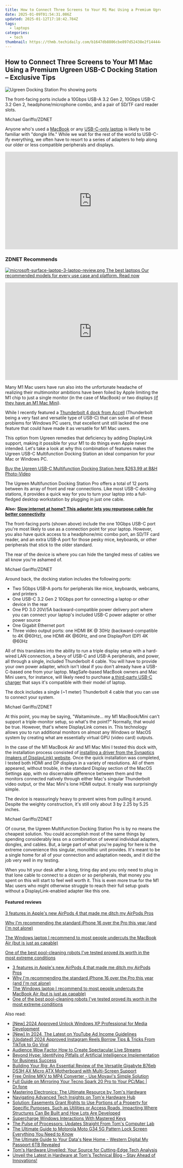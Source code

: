 ```yaml
---
title: How to Connect Three Screens to Your M1 Mac Using a Premium Ugreen USB-C Docking Station – Exclusive Tips
date: 2025-01-09T01:54:31.086Z
updated: 2025-01-12T17:18:42.784Z
tags:
  - laptops
categories:
  - tech
thumbnail: https://thmb.techidaily.com/b1647db8806cbe897d52438e2f14444426f8ed4b6e8803f065c62fd751a91e70.jpg
---
```


## How to Connect Three Screens to Your M1 Mac Using a Premium Ugreen USB-C Docking Station – Exclusive Tips

![Ugreen Docking Station Pro showing ports](https://www.zdnet.com/a/img/resize/b03a7f66db6e323b6c053e6077945ab906957de5/2022/09/26/9fe65702-08ec-4f1d-b4d8-d9151b895083/ugreen-tb4-dock-front-ports.jpg?auto=webp&width=1280)

The front-facing ports include a 10Gbps USB-A 3.2 Gen 2, 10Gbps USB-C 3.2 Gen 2, headphone/microphone combo, and a pair of SD/TF card reader slots.

Michael Gariffo/ZDNET

Anyone who's used a [MacBook](https://apple.sjv.io/c/159047/435031/7613?&sharedId=zdnet&u=https%3A%2F%2Fwww.apple.com%2Fmacbook-pro%2F&subId1=zd-%5F%5FCOM%5FCLICK%5FID%5F%5F-dtp) or any [USB-C-only laptop](https://shop-links.co/link/?exclusive=1&publisher_slug=itechdaily19598&url=https%3A%2F%2Fwww.anrdoezrs.net%2Flinks%2F9041660%2Ftype%2Fdlg%2Fsid%2Fzd-%255F%255FCOM%255FCLICK%255FID%255F%255F-dtp%2Fhttps%3A%2F%2Fwww.dell.com%2Fen-us%2Fshop%2Fdell-laptops%2Fxps-15-laptop%2Fspd%2Fxps-15-9520-laptop) is likely to be familiar with "dongle life." While we wait for the rest of the world to USB-C-ify everything, we often have to resort to a series of adapters to help along our older or less compatible peripherals and displays. 

<!-- affiliate ads begin -->
<iframe width="560" height="315" src="https://www.youtube.com/embed/LaWcXdTn5SE?si=QbxEkX-4a17J5RVs" title="YouTube video player" frameborder="0" allow="accelerometer; autoplay; clipboard-write; encrypted-media; gyroscope; picture-in-picture; web-share" referrerpolicy="strict-origin-when-cross-origin" allowfullscreen></iframe>
<!-- affiliate ads end -->

### **ZDNET** Recommends

[![microsoft-surface-laptop-3-laptop-review.png](https://www.zdnet.com/a/img/resize/e0f6d314e4806309add28003f30e4e0ed93682c4/2021/02/04/27735ebc-dd78-4651-afc4-160fa0c6a355/microsoft-surface-laptop-3-laptop-review.png?auto=webp&fit=crop&frame=1&height=238.5&width=459) The best laptops Our recommended models for every use case and platform.  Read now](https://www.zdnet.com/article/best-laptop/)

<!-- affiliate ads begin -->
<iframe width="560" height="315" src="https://www.youtube.com/embed/BmegThMdrJE?si=rILo1FJb9DgnPljV" title="YouTube video player" frameborder="0" allow="accelerometer; autoplay; clipboard-write; encrypted-media; gyroscope; picture-in-picture; web-share" referrerpolicy="strict-origin-when-cross-origin" allowfullscreen></iframe>
<!-- affiliate ads end -->

Many M1 Mac users have run also into the unfortunate headache of realizing their multimonitor ambitions have been foiled by Apple limiting the M1 chip to just a single monitor (in the case of MacBook) or two displays [(if they have an M1 Mac Mini](https://www.zdnet.com/home-and-office/how-to-add-second-thunderbolt-monitor-to-m1-mac-mini/)). 

While I recently featured a [Thunderbolt 4 dock from Accell](https://www.zdnet.com/home-and-office/smart-office/accell-thunderbolt-4-docking-station-extreme-convenience-but-best-for-windows-users/) (Thunderbolt being a very fast and versatile type of USB-C) that can solve all of these problems for Windows PC users, that excellent unit still lacked the one feature that could have made it as versatile for M1 Mac users. 

This option from Ugreen remedies that deficiency by adding DisplayLink support, making it possible for your M1 to do things even Apple never intended. Let's take a look at why this combination of features makes the Ugreen USB-C Multifunction Docking Station an ideal companion for your Mac or Windows PC. 

[Buy the Ugreen USB-C Multifunction Docking Station here $263.99 at B&H Photo-Video](https://www.bhphotovideo.com/c/product/1784013-REG/ugreen%5F90325%5Fusb%5Fc%5Fmultifunction%5Fdocking%5Fstation.html/BI/23252/KBID/28790/SID/zd-%5F%5FCOM%5FCLICK%5FID%5F%5F-dtp)

The Ugreen Multifunction Docking Station Pro offers a total of 12 ports between its array of front and rear connections. Like most USB-C docking stations, it provides a quick way for you to turn your laptop into a full-fledged desktop workstation by plugging in just one cable. 

**Also:** [**Slow internet at home? This adapter lets you repurpose cable for better connectivity**](https://www.zdnet.com/home-and-office/networking/nexuslink-ethernet-over-coax-adapter-kit-review/)

The front-facing ports (shown above) include the one 10Gbps USB-C port you're most likely to use as a connection point for your laptop. However, you also have quick access to a headphone/mic combo port, an SD/TF card reader, and an extra USB-A port for those pesky mice, keyboards, or other peripherals that stick to the older standard. 

The rear of the device is where you can hide the tangled mess of cables we all know you're ashamed of.

Michael Gariffo/ZDNET

Around back, the docking station includes the following ports: 

* Two 5Gbps USB-A ports for peripherals like mice, keyboards, webcams, and printers
* One USB-C 3.2 Gen 2 10Gbps port for connecting a laptop or other device in the rear
* One PD 3.0 20V/5A backward-compatible power delivery port where you can connect your laptop's included USB-C power adapter or other power source
* One Gigabit Ethernet port
* Three video output ports: one HDMI 8K @ 30Hz (backward-compatible to 4K @60Hz), one HDMI 4K @60Hz, and one DisplayPort (DP) 4K @60Hz

All of this translates into the ability to run a triple display setup with a hard-wired LAN connection, a bevy of USB-C and USB-A peripherals, and power, all through a single, included Thunderbolt 4 cable. You will have to provide your own power adapter, which isn't ideal if you don't already have a USB-C-based one from your laptop. MagSafe-based MacBook owners and Mac Mini users, for instance, will likely need to purchase [a third-party USB-C charger](https://buy.geni.us/Proxy.ashx?TSID=368250&GR%5FURL=https%3A%2F%2Fwww.amazon.com%2FAnker-Charger-Compact-Foldable-MacBook%2Fdp%2FB09C5RG6KV%3Ftag%3Dzd-buy-button-20%26ascsubtag%3D%5F%5FCOM%5FCLICK%5FID%5F%5F%7Ca5724f9c-172b-41c5-96ce-9a1a5dcea6df%7Cdtp&dtb=1) that says it's compatible with their model of laptop. 

The dock includes a single (\~1 meter) Thunderbolt 4 cable that you can use to connect your system.

Michael Gariffo/ZDNET

At this point, you may be saying, "Waitaminute... my M1 MacBook/Mini can't support a triple-monitor setup, so what's the point?" Normally, that would be true. However, that's where DisplayLink comes in. This technology allows you to run additional monitors on almost any Windows or MacOS system by creating what are essentially virtual GPU (video card) outputs. 

In the case of the M1 MacBook Air and M1 Mac Mini I tested this dock with, the installation process consisted of [installing a driver from the Synaptics (makers of DisplayLink) website](https://www.synaptics.com/products/displaylink-graphics/downloads/macos). Once the quick installation was completed, I tested both HDMI and DP displays in a variety of resolutions. All of them appeared, without trouble, in the standard Display section of the MacOS Settings app, with no discernable difference between them and the monitors connected natively through either Mac's singular Thunderbolt video output, or the Mac Mini's lone HDMI output. It really was surprisingly simple. 

The device is reassuringly heavy to prevent wires from pulling it around. Despite the weighty construction, it's still only about 3 by 2.25 by 5.25 inches.

Michael Gariffo/ZDNET

Of course, the Ugreen Multifunction Docking Station Pro is by no means the cheapest solution. You could accomplish most of the same things by spending considerably less on a combination of several individual adapters, dongles, and cables. But, a large part of what you're paying for here is the extreme convenience this singular, monolithic unit provides. It's meant to be a single home for all of your connection and adaptation needs, and it did the job very well in my testing. 

When you hit your desk after a long, tiring day and you only need to plug in that lone cable to connect to a dozen or so peripherals, that money you spent on this will start to feel well worth it. This is even more true for the M1 Mac users who might otherwise struggle to reach their full setup goals without a DisplayLink-enabled adapter like this one. 

#### Featured reviews

[3 features in Apple's new AirPods 4 that made me ditch my AirPods Pros](https://www.zdnet.com/article/3-features-in-apples-new-airpods-4-that-made-me-ditch-my-airpods-pros/ "3 features in Apple's new AirPods 4 that made me ditch my AirPods Pros")

[Why I'm recommending the standard iPhone 16 over the Pro this year (and I'm not alone)](https://www.zdnet.com/article/why-im-recommending-the-standard-iphone-16-over-the-pro-this-year-and-im-not-alone/ "Why I'm recommending the standard iPhone 16 over the Pro this year (and I'm not alone)")

[The Windows laptop I recommend to most people undercuts the MacBook Air (but is just as capable)](https://www.zdnet.com/article/the-windows-laptop-i-recommend-to-most-people-undercuts-the-macbook-air-and-its-on-sale/ "The Windows laptop I recommend to most people undercuts the MacBook Air (but is just as capable)")

[One of the best pool-cleaning robots I've tested proved its worth in the most extreme conditions](https://www.zdnet.com/article/one-of-the-best-pool-cleaning-robots-ive-tested-is-450-off-for-prime-day/ "One of the best pool-cleaning robots I've tested proved its worth in the most extreme conditions")

* [3 features in Apple's new AirPods 4 that made me ditch my AirPods Pros](https://www.zdnet.com/article/3-features-in-apples-new-airpods-4-that-made-me-ditch-my-airpods-pros/ "3 features in Apple's new AirPods 4 that made me ditch my AirPods Pros")
* [Why I'm recommending the standard iPhone 16 over the Pro this year (and I'm not alone)](https://www.zdnet.com/article/why-im-recommending-the-standard-iphone-16-over-the-pro-this-year-and-im-not-alone/ "Why I'm recommending the standard iPhone 16 over the Pro this year (and I'm not alone)")
* [The Windows laptop I recommend to most people undercuts the MacBook Air (but is just as capable)](https://www.zdnet.com/article/the-windows-laptop-i-recommend-to-most-people-undercuts-the-macbook-air-and-its-on-sale/ "The Windows laptop I recommend to most people undercuts the MacBook Air (but is just as capable)")
* [One of the best pool-cleaning robots I've tested proved its worth in the most extreme conditions](https://www.zdnet.com/article/one-of-the-best-pool-cleaning-robots-ive-tested-is-450-off-for-prime-day/ "One of the best pool-cleaning robots I've tested proved its worth in the most extreme conditions")

<ins class="adsbygoogle"
     style="display:block"
     data-ad-format="autorelaxed"
     data-ad-client="ca-pub-7571918770474297"
     data-ad-slot="1223367746"></ins>

<ins class="adsbygoogle"
     style="display:block"
     data-ad-client="ca-pub-7571918770474297"
     data-ad-slot="8358498916"
     data-ad-format="auto"
     data-full-width-responsive="true"></ins>

<span class="atpl-alsoreadstyle">Also read:</span>
<div><ul>
<li><a href="https://fox-direct.techidaily.com/new-2024-approved-unlock-windows-xp-professional-for-media-development/"><u>[New] 2024 Approved Unlock Windows XP Professional for Media Development</u></a></li>
<li><a href="https://youtube-blog.techidaily.com/n-2024-the-latest-on-youtube-ad-income-guidelines/"><u>[New] In 2024, The Latest on YouTube Ad Income Guidelines</u></a></li>
<li><a href="https://instagram-video-recordings.techidaily.com/updated-2024-approved-instagram-reels-borrow-tips-and-tricks-from-tiktok-to-go-viral/"><u>[Updated] 2024 Approved Instagram Reels Borrow Tips & Tricks From TikTok to Go Viral</u></a></li>
<li><a href="https://fox-hovers.techidaily.com/audience-wow-factor-how-to-create-spectacular-live-streams/"><u>Audience Wow Factor How to Create Spectacular Live Streams</u></a></li>
<li><a href="https://discover-alternatives.techidaily.com/beyond-hype-identifying-pitfalls-of-artificial-intelligence-implementation-for-business-success/"><u>Beyond Hype: Identifying Pitfalls of Artificial Intelligence Implementation for Business Success</u></a></li>
<li><a href="https://hardware-reviews.techidaily.com/building-your-rig-an-essential-review-of-the-versatile-gigabyte-b76eb-ds3h-ax-micro-atx-motherboard-with-multi-screen-support/"><u>Building Your Rig: An Essential Review of the Versatile Gigabyte B76eb DS3H AX Micro ATX Motherboard with Multi-Screen Support</u></a></li>
<li><a href="https://vp-tips.techidaily.com/free-online-mkv-to-mp4-converter-use-movavis-simple-solution/"><u>Free Online MKV to MP4 Converter - Use Movavi's Simple Solution</u></a></li>
<li><a href="https://screen-mirror.techidaily.com/full-guide-on-mirroring-your-tecno-spark-20-pro-to-your-pcmac-drfone-by-drfone-android/"><u>Full Guide on Mirroring Your Tecno Spark 20 Pro to Your PC/Mac | Dr.fone</u></a></li>
<li><a href="https://hardware-reviews.techidaily.com/mastering-electronics-the-ultimate-resource-by-toms-hardware/"><u>Mastering Electronics: The Ultimate Resource by Tom's Hardware</u></a></li>
<li><a href="https://hardware-reviews.techidaily.com/navigating-advanced-tech-insights-on-tome-hardware-hub/"><u>Navigating Advanced Tech Insights on Tom'e Hardware Hub</u></a></li>
<li><a href="https://hardware-reviews.techidaily.com/solution-easements-grant-rights-to-use-portions-of-a-property-for-specific-purposes-such-as-utilities-or-access-roads-impacting-where-structures-can-be-buil6/"><u>Solution: Easements Grant Rights to Use Portions of a Property for Specific Purposes, Such as Utilities or Access Roads, Impacting Where Structures Can Be Built and How Lots Are Developed</u></a></li>
<li><a href="https://win11.techidaily.com/supercharge-windows-interactions-with-mastered-keys/"><u>Supercharge Windows Interactions With Mastered Keys</u></a></li>
<li><a href="https://hardware-reviews.techidaily.com/the-pulse-of-processors-updates-straight-from-toms-computer-lab/"><u>The Pulse of Processors: Updates Straight From Tom's Computer Lab</u></a></li>
<li><a href="https://easy-unlock-android.techidaily.com/the-ultimate-guide-to-motorola-moto-g34-5g-pattern-lock-screen-everything-you-need-to-know-by-drfone-android/"><u>The Ultimate Guide to Motorola Moto G34 5G Pattern Lock Screen Everything You Need to Know</u></a></li>
<li><a href="https://hardware-reviews.techidaily.com/the-ultimate-guide-to-your-datas-new-home-western-digital-my-passport-6tb-revealed/"><u>The Ultimate Guide to Your Data's New Home - Western Digital My Passport 6TB Revealed</u></a></li>
<li><a href="https://hardware-reviews.techidaily.com/toms-hardware-unveiled-your-source-for-cutting-edge-tech-analysis/"><u>Tom's Hardware Unveiled: Your Source for Cutting-Edge Tech Analysis</u></a></li>
<li><a href="https://hardware-reviews.techidaily.com/unveil-the-latest-in-hardware-at-toms-technical-blog-stay-ahead-of-innovations/"><u>Unveil the Latest in Hardware at Tom's Technical Blog – Stay Ahead of Innovations!</u></a></li>
</ul></div>

